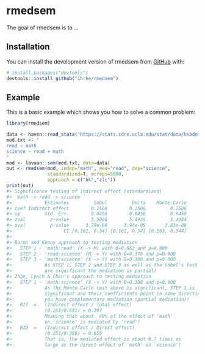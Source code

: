 
<!-- README.md is generated from README.Rmd. Please edit that file -->

# rmedsem

<!-- badges: start -->
<!-- badges: end -->

The goal of rmedsem is to …

## Installation

You can install the development version of rmedsem from
[GitHub](https://github.com/) with:

``` r
# install.packages("devtools")
devtools::install_github("ihrke/rmedsem")
```

## Example

This is a basic example which shows you how to solve a common problem:

``` r
library(rmedsem)

data <- haven::read_stata("https://stats.idre.ucla.edu/stat/data/hsbdemo.dta")
mod.txt <- "
read ~ math
science ~ read + math
"
mod <- lavaan::sem(mod.txt, data=data)
out <- rmedsem(mod, indep="math", med="read", dep="science", 
               standardized=T, mcreps=5000,
               approach = c("bk","zlc"))
print(out)
#> Significance testing of indirect effect (standardized)
#>  math -> read -> science
#>            Estimates         Sobel         Delta    Monte.Carlo
#> coef Indirect effect        0.2506        0.2506         0.2506
#> se         Std. Err.        0.0456        0.0456         0.0458
#> zval         z-value        5.5006        5.4935         5.4984
#> pval         p-value      3.79e-08      3.94e-08       3.83e-08
#>                   CI [0.161, 0.34] [0.161, 0.34] [0.163, 0.344]
#> 
#> Baron and Kenny approach to testing mediation
#>   STEP 1 - 'math:read' (X -> M) with B=0.662 and p=0.000
#>   STEP 2 - 'read:science' (M -> Y) with B=0.378 and p=0.000
#>   STEP 3 - 'math:science' (X -> Y) with B=0.380 and p=0.000
#>            As STEP 1, STEP 2 and STEP 3 as well as the Sobel's test above
#>            are significant the mediation is partial!
#> Zhao, Lynch & Chen's approach to testing mediation
#>   STEP 1 - 'math:science' (X -> Y) with B=0.380 and p=0.000
#>            As the Monte Carlo test above is significant, STEP 1 is
#>            significant and their coefficients point in same direction,
#>            you have complementary mediation (partial mediation)!
#>   RIT  =   (Indirect effect / Total effect)
#>            (0.251/0.631) = 0.397
#>            Meaning that about  40% of the effect of 'math'
#>            on 'science' is mediated by 'read'!
#>   RID  =   (Indirect effect / Direct effect)
#>            (0.251/0.380) = 0.659
#>            That is, the mediated effect is about 0.7 times as
#>            large as the direct effect of 'math' on 'science'!
```
